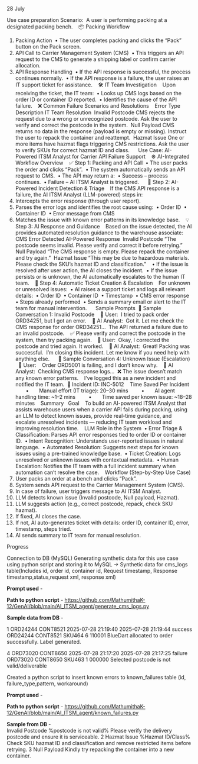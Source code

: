 28 July 

Use case preparation 
Scenario: 
A user is performing packing at a designated packing bench. 
 
📦 Packing Workflow 
1. Packing Action 
• The user completes packing and clicks the “Pack” button on the Pack screen. 
2. API Call to Carrier Management System (CMS) 
• This triggers an API request to the CMS to generate a shipping label or confirm carrier allocation. 
3. API Response Handling 
• If the API response is successful, the process continues normally. 
• If the API response is a failure, the user raises an IT support ticket for assistance. 
 
🛠️ IT Team Investigation 
 
Upon receiving the ticket, the IT team: 
• Looks up CMS logs based on the order ID or container ID reported. 
• Identifies the cause of the API failure. 
 
❌ Common Failure Scenarios and Resolutions 
 
Error Type Description IT Team Resolution 
Invalid Postcode CMS rejects the request due to a wrong or unrecognized postcode. Ask the user to verify and correct the postcode in the system. 
Null Payload CMS returns no data in the response (payload is empty or missing). Instruct the user to repack the container and reattempt. 
Hazmat Issue One or more items have hazmat flags triggering CMS restrictions. Ask the user to verify SKUs for correct hazmat ID and class. 
 
 
Use Case: AI-Powered ITSM Analyst for Carrier API Failure Support 
 
⚙️ AI-Integrated Workflow Overview 
 
✅ Step 1: Packing and API Call 
• The user packs the order and clicks “Pack”. 
• The system automatically sends an API request to CMS. 
• The API may return a: 
• Success – process continues. 
• Failure – AI ITSM Analyst is triggered. 
 
 
🤖 Step 2: AI-Powered Incident Detection & Triage 
 
If the CMS API response is a failure, the AI ITSM Analyst (LLM-powered) steps in: 
1. Intercepts the error response (through user report). 
2. Parses the error logs and identifies the root cause using: 
• Order ID 
• Container ID 
• Error message from CMS 
3. Matches the issue with known error patterns in its knowledge base. 
 
💡 Step 3: AI Response and Guidance 
 
Based on the issue detected, the AI provides automated resolution guidance to the warehouse associate: 
 
CMS Error Detected AI-Powered Response 
Invalid Postcode “The postcode seems invalid. Please verify and correct it before retrying.” 
Null Payload “The CMS response is empty. Please repack the container and try again.” 
Hazmat Issue “This may be due to hazardous materials. Please check the SKU’s hazmat ID and classification.” 
 
• If the issue is resolved after user action, the AI closes the incident. 
• If the issue persists or is unknown, the AI automatically escalates to the human IT team. 
 
📧 Step 4: Automatic Ticket Creation & Escalation 
 
For unknown or unresolved issues: 
• AI raises a support ticket and logs all relevant details: 
• Order ID 
• Container ID 
• Timestamp 
• CMS error response 
• Steps already performed 
• Sends a summary email or alert to the IT team for manual intervention. 
 
 
Sample Prompts 
🔁 Sample Conversation 1: Invalid Postcode 
 
🧑 User: 
I tried to pack order ORD34251, but I got an error. 
 
🤖 AI Analyst: 
Got it. Let me check the CMS response for order ORD34251… 
The API returned a failure due to an invalid postcode. 
 
✅ Please verify and correct the postcode in the system, then try packing again. 
 
🧑 User: 
Okay, I corrected the postcode and tried again. It worked. 
 
🤖 AI Analyst: 
Great! Packing was successful. 
I’m closing this incident. Let me know if you need help with anything else. 
 
 
🔁 Sample Conversation 4: Unknown Issue (Escalation) 
 
🧑 User: 
 
Order ORD5001 is failing, and I don’t know why. 
 
🤖 AI Analyst: 
Checking CMS response logs… 
❌ The issue doesn’t match any known error patterns. 
 
I’ve logged this as a new incident and notified the IT team. 
📝 Incident ID: INC-5012 
 
Time Saved Per Incident 
  •  Manual effort (IT triage): 20–30 mins 
  •  AI agent handling time: ~1–2 mins 
  •  Time saved per known issue: ~18–28 minutes 
 
Summary  
Goal 
 
To build an AI-powered ITSM Analyst that assists warehouse users when a carrier API fails during packing, using an LLM to detect known issues, provide real-time guidance, and escalate unresolved incidents — reducing IT team workload and improving resolution time. 
 
LLM Role in the System 
• Error Triage & Classification: Parses API error responses tied to order ID or container ID. 
• Intent Recognition: Understands user-reported issues in natural language. 
• Automated Resolution: Suggests next steps for known issues using a pre-trained knowledge base. 
• Ticket Creation: Logs unresolved or unknown issues with contextual metadata. 
• Human Escalation: Notifies the IT team with a full incident summary when automation can’t resolve the case. 
 
Workflow (Step-by-Step Use Case) 
1. User packs an order at a bench and clicks “Pack”. 
2. System sends API request to the Carrier Management System (CMS). 
3. In case of failure, user triggers message to AI ITSM Analyst. 
4. LLM detects known issue (Invalid postcode, Null payload, Hazmat). 
5. LLM suggests action (e.g., correct postcode, repack, check SKU hazmat). 
6. If fixed, AI closes the case. 
7. If not, AI auto-generates ticket with details: order ID, container ID, error, timestamp, steps tried. 
8. AI sends summary to IT team for manual resolution.



Progress 


Connection to DB (MySQL)
Generating synthetic data for this use case using python script and storing it to MySQL 
-> Synthetic data for cms_logs table(Includes id, order id, container id, Request timestamp, Response timestamp,status,request xml, response xml)

**Prompt used** - 

**Path to python script** - https://github.com/MathumithaK-12/GenAI/blob/main/AI_ITSM_agent/generate_cms_logs.py

**Sample data from DB** - 

1	ORD24244	CONT8521	2025-07-28 21:19:40	2025-07-28 21:19:44	success	<Request>
         <OrderID>ORD24244</OrderID>
         <ContainerID>CONT8521</ContainerID>
         <SKU>SKU464</SKU>
         <Quantity>6</Quantity>
         <Postcode>110001</Postcode>
     </Request>	<Response><Carrier>BlueDart allocated to order successfully. Label generated.</Carrier></Response>


4	ORD73020	CONT8650	2025-07-28 21:17:20	2025-07-28 21:17:25	failure	<Request>
         <OrderID>ORD73020</OrderID>
         <ContainerID>CONT8650</ContainerID>
         <SKU>SKU463</SKU>
         <Quantity>1</Quantity>
         <Postcode>000000</Postcode>
     </Request>	<Response><Error>Selected postcode is not valid/deliverable</Error></Response>


Created a python script to insert known errors to known_failures table (id, failure_type,pattern, workaround)


**Prompt used** - 

**Path to python script** - https://github.com/MathumithaK-12/GenAI/blob/main/AI_ITSM_agent/known_failures.py

**Sample from DB** - 	
Invalid Postcode	%postcode is not valid%	Please verify the delivery postcode and ensure it is serviceable.
2	Hazmat Issue	%Hazmat ID/Class%	Check SKU hazmat ID and classification and remove restricted items before retrying.
3	Null Payload		Kindly try repacking the container into a new container.
